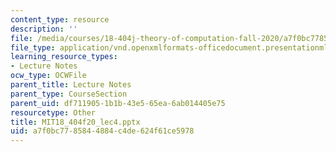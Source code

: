 ```yaml
---
content_type: resource
description: ''
file: /media/courses/18-404j-theory-of-computation-fall-2020/a7f0bc7785844884c4de624f61ce5978_MIT18_404f20_lec4.pptx
file_type: application/vnd.openxmlformats-officedocument.presentationml.presentation
learning_resource_types:
- Lecture Notes
ocw_type: OCWFile
parent_title: Lecture Notes
parent_type: CourseSection
parent_uid: df711905-1b1b-43e5-65ea-6ab014405e75
resourcetype: Other
title: MIT18_404f20_lec4.pptx
uid: a7f0bc77-8584-4884-c4de-624f61ce5978
---
```

